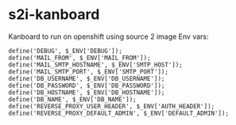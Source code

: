 # s2i-kanboard
Kanboard to run on openshift using source 2 image
Env vars:

```
define('DEBUG', $_ENV['DEBUG']);
define('MAIL_FROM', $_ENV['MAIL_FROM']);
define('MAIL_SMTP_HOSTNAME', $_ENV['SMTP_HOST']);
define('MAIL_SMTP_PORT', $_ENV['SMTP_PORT']);
define('DB_USERNAME', $_ENV['DB_USERNAME']);
define('DB_PASSWORD', $_ENV['DB_PASSWORD']);
define('DB_HOSTNAME', $_ENV['DB_HOSTNAME']);
define('DB_NAME', $_ENV['DB_NAME']);
define('REVERSE_PROXY_USER_HEADER', $_ENV['AUTH_HEADER']);
define('REVERSE_PROXY_DEFAULT_ADMIN', $_ENV['DEFAULT_ADMIN']);
```
